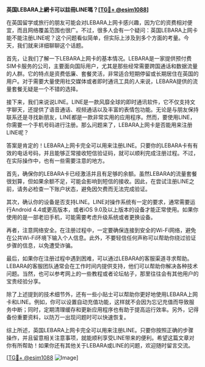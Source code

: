 **英国LEBARA上網卡可以註冊LINE嗎？[[TG💪+ @esim1088](https://t.me/s/esim1088)]**

在英国留学或旅行的朋友可能会对LEBARA上网卡感兴趣，因为它的资费相对便宜，而且网络覆盖范围也很广。不过，很多人会有一个疑问：英国LEBARA上网卡能不能注册LINE呢？这个问题看似简单，但实际上涉及到多个方面的考量。今天，我们就来详细聊聊这个话题。

首先，让我们了解一下LEBARA上网卡的基本情况。LEBARA是一家提供预付费SIM卡服务的公司，主要面向国际用户，尤其是那些经常需要跨国通话和数据流量的人群。它的特点是资费低廉、套餐灵活，非常适合短期停留或长期居住在英国的用户。对于需要大量使用社交媒体或者即时通讯工具的人来说，LEBARA提供的流量套餐无疑是一个不错的选择。

接下来，我们来说说LINE。LINE是一款风靡全球的即时通讯软件，它不仅支持文字聊天，还提供了语音通话、视频通话以及丰富的表情包功能。无论是与朋友保持联系还是寻找新朋友，LINE都是一款非常实用的应用程序。然而，要使用LINE，你需要一个手机号码进行注册。那么问题来了，LEBARA上网卡是否能用来注册LINE呢？

答案是肯定的！LEBARA上网卡完全可以用来注册LINE。只要你的LEBARA卡有有效的电话号码，并且能够正常接收短信验证码，就可以顺利完成注册过程。不过，在实际操作中，也有一些需要注意的地方。

首先，确保你的LEBARA卡已经激活并且有足够的余额。虽然LEBARA的流量套餐很划算，但如果余额不足，可能会影响到短信的接收。因此，在尝试注册LINE之前，请务必检查一下账户状态，避免因欠费而无法完成验证。

其次，确认你的设备是否支持LINE。LINE对操作系统有一定的要求，通常需要运行Android 4.4或更高版本，或者iOS 9.0及以上版本的设备才能正常使用。如果你使用的是一部老旧手机，可能需要考虑升级系统或者更换设备。

再者，注意网络安全。在注册过程中，一定要确保连接到安全的Wi-Fi网络，避免在公共Wi-Fi环境下输入个人信息。此外，不要轻信任何声称可以帮助你绕过验证步骤的信息，以免遭受诈骗。

最后，如果你在注册过程中遇到困难，可以通过LEBARA的客服渠道寻求帮助。LEBARA的客服团队通常会在工作时间内提供支持，他们可以帮助你解决各种技术问题。当然，也可以参考网上的一些教程或者论坛帖子，那里往往会有其他用户的宝贵经验分享。

除了上述提到的技术细节外，还有一些小贴士可以帮助你更好地使用LEBARA上网卡和LINE。例如，你可以设置自动充值功能，这样就不会因为忘记充值而导致服务中断；同时，定期清理缓存和更新应用程序也有助于提高运行效率。另外，记得备份重要资料，以防万一出现问题时可以快速恢复。

综上所述，英国LEBARA上网卡完全可以用来注册LINE。只要你按照正确的步骤操作，并且留意相关注意事项，就能顺利享受LINE带来的便利。希望这篇文章对你有所帮助！如果你还有其他关于LEBARA或LINE的问题，欢迎随时留言交流。

[[TG💪+ @esim1088](https://t.me/s/esim1088) ![Image](https://i.postimg.cc/4NQfJmqS/Snipaste-2025-05-13-00-14-12.png)]